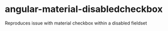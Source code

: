 # angular-material-disabledcheckbox
Reproduces issue with material checkbox within a disabled fieldset
